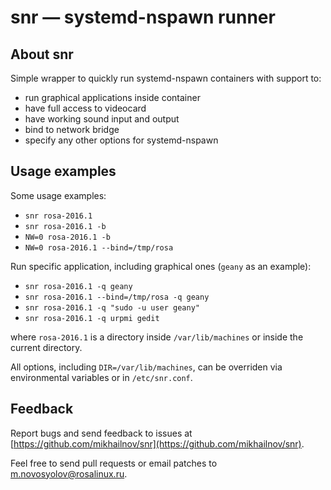 # snr — systemd-nspawn runner

## About snr

Simple wrapper to quickly run systemd-nspawn containers with support to:

* run graphical applications inside container
* have full access to videocard
* have working sound input and output
* bind to network bridge
* specify any other options for systemd-nspawn

## Usage examples

Some usage examples:

* `snr rosa-2016.1`
* `snr rosa-2016.1 -b`
* `NW=0 rosa-2016.1 -b`
* `NW=0 rosa-2016.1 --bind=/tmp/rosa`

Run specific application, including graphical ones (`geany` as an example):

* `snr rosa-2016.1 -q geany`
* `snr rosa-2016.1 --bind=/tmp/rosa -q geany`
* `snr rosa-2016.1 -q "sudo -u user geany"`
* `snr rosa-2016.1 -q urpmi gedit`

where `rosa-2016.1` is a directory inside `/var/lib/machines` or inside the current directory.

All options, including `DIR=/var/lib/machines`, can be overriden via environmental variables or in `/etc/snr.conf`.

## Feedback

Report bugs and send feedback to issues at [https://github.com/mikhailnov/snr](https://github.com/mikhailnov/snr).

Feel free to send pull requests or email patches to <m.novosyolov@rosalinux.ru>.

